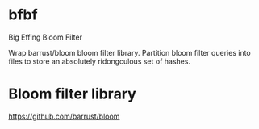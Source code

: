 # bfbf
Big Effing Bloom Filter

Wrap barrust/bloom bloom filter library. Partition bloom filter queries into files to store an absolutely ridongculous set of hashes.

# Bloom filter library
https://github.com/barrust/bloom

